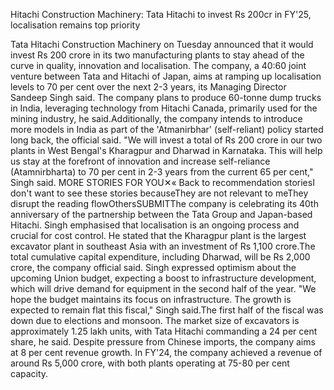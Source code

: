 Hitachi Construction Machinery: Tata Hitachi to invest Rs 200cr in FY'25, localisation remains top priority

Tata Hitachi Construction Machinery on Tuesday announced that it would invest Rs 200 crore in its two manufacturing plants to stay ahead of the curve in quality, innovation and localisation. The company, a 40:60 joint venture between Tata and Hitachi of Japan, aims at ramping up localisation levels to 70 per cent over the next 2-3 years, its Managing Director Sandeep Singh said. The company plans to produce 60-tonne dump trucks in India, leveraging technology from Hitachi Canada, primarily used for the mining industry, he said.Additionally, the company intends to introduce more models in India as part of the 'Atmanirbhar' (self-reliant) policy started long back, the official said. "We will invest a total of Rs 200 crore in our two plants in West Bengal's Kharagpur and Dharwad in Karnataka. This will help us stay at the forefront of innovation and increase self-reliance (Atamnirbharta) to 70 per cent in 2-3 years from the current 65 per cent," Singh said. MORE STORIES FOR YOU✕« Back to recommendation storiesI don't want to see these stories becauseThey are not relevant to meThey disrupt the reading flowOthersSUBMITThe company is celebrating its 40th anniversary of the partnership between the Tata Group and Japan-based Hitachi. Singh emphasised that localisation is an ongoing process and crucial for cost control. He stated that the Kharagpur plant is the largest excavator plant in southeast Asia with an investment of Rs 1,100 crore.The total cumulative capital expenditure, including Dharwad, will be Rs 2,000 crore, the company official said. Singh expressed optimism about the upcoming Union budget, expecting a boost to infrastructure development, which will drive demand for equipment in the second half of the year. "We hope the budget maintains its focus on infrastructure. The growth is expected to remain flat this fiscal," Singh said.The first half of the fiscal was down due to elections and monsoon. The market size of excavators is approximately 1.25 lakh units, with Tata Hitachi commanding a 24 per cent share, he said. Despite pressure from Chinese imports, the company aims at 8 per cent revenue growth. In FY'24, the company achieved a revenue of around Rs 5,000 crore, with both plants operating at 75-80 per cent capacity.